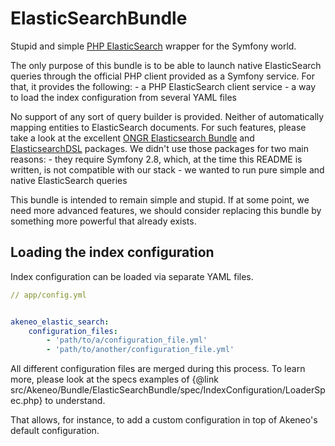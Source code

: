 # ElasticSearchBundle

Stupid and simple [PHP ElasticSearch](https://www.elastic.co/guide/en/elasticsearch/client/php-api/current/index.html) wrapper for the Symfony world.

The only purpose of this bundle is to be able to launch native ElasticSearch queries through the official PHP client provided as a Symfony service. For that, it provides the following:
    - a PHP ElasticSearch client service
    - a way to load the index configuration from several YAML files
  
No support of any sort of query builder is provided. Neither of automatically mapping entities to ElasticSearch documents. For such features, please take
a look at the excellent [ONGR Elasticsearch Bundle](https://github.com/ongr-io/ElasticsearchBundle) and [ElasticsearchDSL](https://github.com/ongr-io/ElasticsearchDSL) packages.
We didn't use those packages for two main reasons:
    - they require Symfony 2.8, which, at the time this README is written, is not compatible with our stack
    - we wanted to run pure simple and native ElasticSearch queries
    
This bundle is intended to remain simple and stupid. If at some point, we need more advanced features, we should consider replacing this bundle by something more powerful
that already exists.

## Loading the index configuration

Index configuration can be loaded via separate YAML files.

```yaml
// app/config.yml


akeneo_elastic_search:
    configuration_files:
        - 'path/to/a/configuration_file.yml'
        - 'path/to/another/configuration_file.yml'
```

All different configuration files are merged during this process. 
To learn more, please look at the specs examples of {@link src/Akeneo/Bundle/ElasticSearchBundle/spec/IndexConfiguration/LoaderSpec.php} to understand.

That allows, for instance, to add a custom configuration in top of Akeneo's default configuration.
